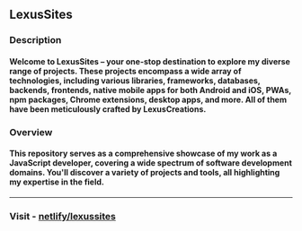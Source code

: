 ## LexusSites

### Description

#### Welcome to LexusSites – your one-stop destination to explore my diverse range of projects. These projects encompass a wide array of technologies, including various libraries, frameworks, databases, backends, frontends, native mobile apps for both Android and iOS, PWAs, npm packages, Chrome extensions, desktop apps, and more. All of them have been meticulously crafted by LexusCreations.

### Overview

#### This repository serves as a comprehensive showcase of my work as a JavaScript developer, covering a wide spectrum of software development domains. You'll discover a variety of projects and tools, all highlighting my expertise in the field.

<hr />

### Visit - [netlify/lexussites](https://lexussites.netlify.app/)

<!-- https://bulkimagecompressor.com/ -->
